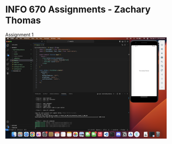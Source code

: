 # INFO 670 Assignments - Zachary Thomas

Assignment 1
![Assignment 1 Solution](<Screenshot 2024-04-11 at 10.16.38 PM.png>)

